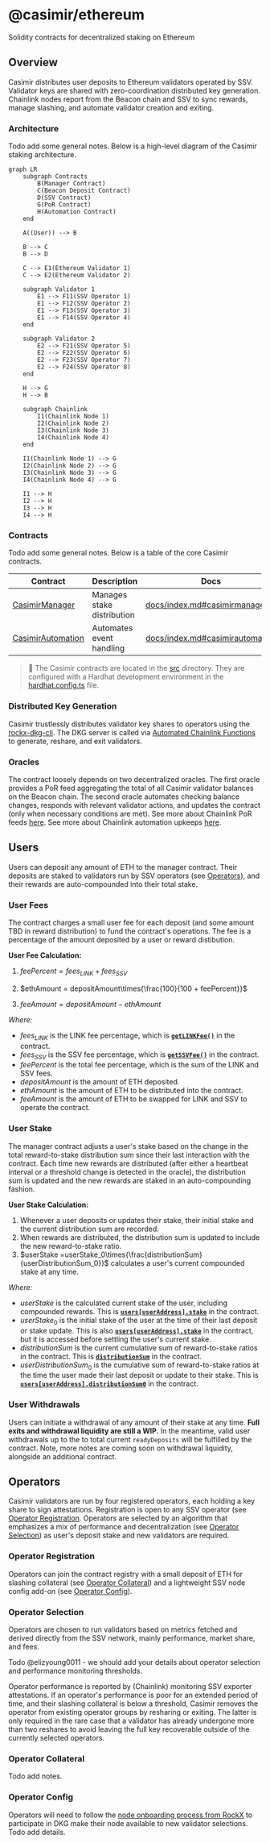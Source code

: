 # @casimir/ethereum

Solidity contracts for decentralized staking on Ethereum

## Overview

Casimir distributes user deposits to Ethereum validators operated by SSV. Validator keys are shared with zero-coordination distributed key generation. Chainlink nodes report from the Beacon chain and SSV to sync rewards, manage slashing, and automate validator creation and exiting.

### Architecture

Todo add some general notes. Below is a high-level diagram of the Casimir staking architecture.

```mermaid
graph LR
    subgraph Contracts
        B(Manager Contract)
        C(Beacon Deposit Contract)
        D(SSV Contract)
        G(PoR Contract)
        H(Automation Contract)
    end

    A((User)) --> B

    B --> C
    B --> D

    C --> E1(Ethereum Validator 1)
    C --> E2(Ethereum Validator 2)

    subgraph Validator 1
        E1 --> F11(SSV Operator 1)
        E1 --> F12(SSV Operator 2)
        E1 --> F13(SSV Operator 3)
        E1 --> F14(SSV Operator 4)
    end
    
    subgraph Validator 2
        E2 --> F21(SSV Operator 5)
        E2 --> F22(SSV Operator 6)
        E2 --> F23(SSV Operator 7)
        E2 --> F24(SSV Operator 8)
    end

    H --> G
    H --> B
    
    subgraph Chainlink
        I1(Chainlink Node 1)
        I2(Chainlink Node 2)
        I3(Chainlink Node 3)
        I4(Chainlink Node 4)
    end

    I1(Chainlink Node 1) --> G
    I2(Chainlink Node 2) --> G
    I3(Chainlink Node 3) --> G
    I4(Chainlink Node 4) --> G
    
    I1 --> H
    I2 --> H
    I3 --> H
    I4 --> H
```
### Contracts

Todo add some general notes. Below is a table of the core Casimir contracts.

| Contract | Description | Docs |
| --- | --- | --- |
| [CasimirManager](./src/CasimirManager.sol) | Manages stake distribution | [docs/index.md#casimirmanager](./docs/index.md#casimirmanager) |
| [CasimirAutomation](./src/CasimirAutomation.sol) | Automates event handling | [docs/index.md#casimirautomation](./docs/index.md#casimirautomation) |

> 🚩 The Casimir contracts are located in the [src](./src) directory. They are configured with a Hardhat development environment in the [hardhat.config.ts](./hardhat.config.ts) file.

### Distributed Key Generation

Casimir trustlessly distributes validator key shares to operators using the [rockx-dkg-cli](https://github.com/RockX-SG/rockx-dkg-cli). The DKG server is called via [Automated Chainlink Functions](https://docs.chain.link/chainlink-functions/tutorials/automate-functions/) to generate, reshare, and exit validators.

### Oracles

The contract loosely depends on two decentralized oracles. The first oracle provides a PoR feed aggregating the total of all Casimir validator balances on the Beacon chain. The second oracle automates checking balance changes, responds with relevant validator actions, and updates the contract (only when necessary conditions are met). See more about Chainlink PoR feeds [here](https://docs.chain.link/data-feeds/proof-of-reserve). See more about Chainlink automation upkeeps [here](https://docs.chain.link/chainlink-automation/introduction).

## Users

Users can deposit any amount of ETH to the manager contract. Their deposits are staked to validators run by SSV operators (see [Operators](./README.md#operators)), and their rewards are auto-compounded into their total stake.

### User Fees

The contract charges a small user fee for each deposit (and some amount TBD in reward distribution) to fund the contract's operations. The fee is a percentage of the amount deposited by a user or reward distibution.

**User Fee Calculation:**

1. $feePercent = fees_{LINK} + fees_{SSV}$

2. $ethAmount = depositAmount\times{\frac{100}{100 + feePercent}}$

3. $feeAmount = depositAmount - ethAmount$

*Where:*

- $fees_{LINK}$ is the LINK fee percentage, which is [**`getLINKFee()`**](./docs/index.md#getlinkfee) in the contract.
- $fees_{SSV}$ is the SSV fee percentage, which is [**`getSSVFee()`**](./docs/index.md#getssvfee) in the contract.
- $feePercent$ is the total fee percentage, which is the sum of the LINK and SSV fees.
- $depositAmount$ is the amount of ETH deposited.
- $ethAmount$ is the amount of ETH to be distributed into the contract.
- $feeAmount$ is the amount of ETH to be swapped for LINK and SSV to operate the contract.

### User Stake

The manager contract adjusts a user's stake based on the change in the total reward-to-stake distribution sum since their last interaction with the contract. Each time new rewards are distributed (after either a heartbeat interval or a threshold change is detected in the oracle), the distribution sum is updated and the new rewards are staked in an auto-compounding fashion.

**User Stake Calculation:**

1. Whenever a user deposits or updates their stake, their initial stake and the current distribution sum are recorded.
2. When rewards are distributed, the distribution sum is updated to include the new reward-to-stake ratio.
3. $userStake =userStake_0\times{\frac{distributionSum}{userDistributionSum_0}}$ calculates a user's current compounded stake at any time.

*Where:*

- $userStake$ is the calculated current stake of the user, including compounded rewards. This is [**`users[userAddress].stake`**](./docs/index.md#user) in the contract.
- $userStake_0$ is the initial stake of the user at the time of their last deposit or stake update. This is also [**`users[userAddress].stake`**](./docs/index.md#user) in the contract, but it is accessed before settling the user's current stake.
- $distributionSum$ is the current cumulative sum of reward-to-stake ratios in the contract. This is [**`distributionSum`**](./docs/index.md#distributionsum) in the contract.
- $userDistributionSum_0$ is the cumulative sum of reward-to-stake ratios at the time the user made their last deposit or update to their stake. This is [**`users[userAddress].distributionSum0`**](./docs/index.md#user) in the contract.

### User Withdrawals

Users can initiate a withdrawal of any amount of their stake at any time. **Full exits and withdrawal liquidity are still a WIP.** In the meantime, valid user withdrawals up to the to total current `readyDeposits` will be fulfilled by the contract. Note, more notes are coming soon on withdrawal liquidity, alongside an additional contract.

## Operators

Casimir validators are run by four registered operators, each holding a key share to sign attestations. Registration is open to any SSV operator (see [Operator Registration](./README.md#operatorregistration). Operators are selected by an algorithm that emphasizes a mix of performance and decentralization (see [Operator Selection](./README.md#operatorselection)) as user's deposit stake and new validators are required.

### Operator Registration

Operators can join the contract registry with a small deposit of ETH for slashing collateral (see [Operator Collateral](./README.md#operatorcollateral)) and a lightweight SSV node config add-on (see [Operator Config](./README.md#operatorconfig)).

### Operator Selection

Operators are chosen to run validators based on metrics fetched and derived directly from the SSV network, mainly performance, market share, and fees.

Todo @elizyoung0011 - we should add your details about operator selection and performance monitoring thresholds.

Operator performance is reported by (Chainlink) monitoring SSV exporter attestations. If an operator's performance is poor for an extended period of time, and their slashing collateral is below a threshold, Casimir removes the operator from existing operator groups by resharing or exiting. The latter is only required in the rare case that a validator has already undergone more than two reshares to avoid leaving the full key recoverable outside of the currently selected operators.

### Operator Collateral

Todo add notes.

### Operator Config

Operators will need to follow the [node onboarding process from RockX](https://github.com/RockX-SG/rockx-dkg-cli/blob/main/docs/dkg_node_installation_instructions.md) to participate in DKG make their node available to new validator selections. Todo add details.

